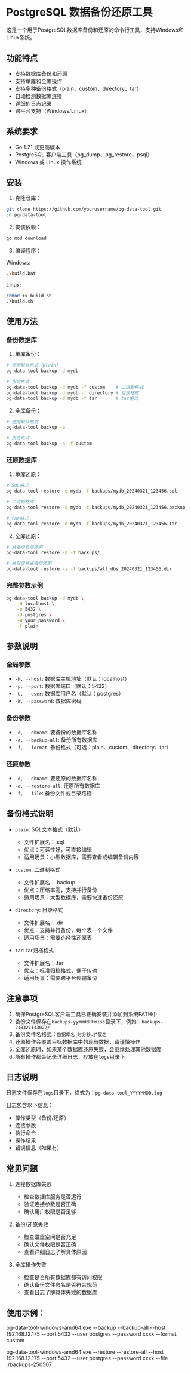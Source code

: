 # PostgreSQL 数据备份还原工具

这是一个用于PostgreSQL数据库备份和还原的命令行工具，支持Windows和Linux系统。

## 功能特点

- 支持数据库备份和还原
- 支持单库和全库操作
- 支持多种备份格式（plain、custom、directory、tar）
- 自动检测数据库连接
- 详细的日志记录
- 跨平台支持（Windows/Linux）

## 系统要求

- Go 1.21 或更高版本
- PostgreSQL 客户端工具（pg_dump、pg_restore、psql）
- Windows 或 Linux 操作系统

## 安装

1. 克隆仓库：
```bash
git clone https://github.com/yourusername/pg-data-tool.git
cd pg-data-tool
```

2. 安装依赖：
```bash
go mod download
```

3. 编译程序：

Windows:
```bash
.\build.bat
```

Linux:
```bash
chmod +x build.sh
./build.sh
```

## 使用方法

### 备份数据库

1. 单库备份：
```bash
# 使用默认格式（plain）
pg-data-tool backup -d mydb

# 指定格式
pg-data-tool backup -d mydb -f custom    # 二进制格式
pg-data-tool backup -d mydb -f directory # 目录格式
pg-data-tool backup -d mydb -f tar       # tar格式
```

2. 全库备份：
```bash
# 使用默认格式
pg-data-tool backup -a

# 指定格式
pg-data-tool backup -a -f custom
```

### 还原数据库

1. 单库还原：
```bash
# SQL格式
pg-data-tool restore -d mydb -f backups/mydb_20240321_123456.sql

# 二进制格式
pg-data-tool restore -d mydb -f backups/mydb_20240321_123456.backup

# tar格式
pg-data-tool restore -d mydb -f backups/mydb_20240321_123456.tar
```

2. 全库还原：
```bash
# 从备份目录还原
pg-data-tool restore -a -f backups/

# 从目录格式备份还原
pg-data-tool restore -a -f backups/all_dbs_20240321_123456.dir
```

### 完整参数示例

```bash
pg-data-tool backup -d mydb \
    -H localhost \
    -p 5432 \
    -U postgres \
    -W your_password \
    -f plain
```

## 参数说明

### 全局参数
- `-H, --host`: 数据库主机地址（默认：localhost）
- `-p, --port`: 数据库端口（默认：5432）
- `-U, --user`: 数据库用户名（默认：postgres）
- `-W, --password`: 数据库密码

### 备份参数
- `-d, --dbname`: 要备份的数据库名称
- `-a, --backup-all`: 备份所有数据库
- `-f, --format`: 备份格式（可选：plain、custom、directory、tar）

### 还原参数
- `-d, --dbname`: 要还原的数据库名称
- `-a, --restore-all`: 还原所有数据库
- `-f, --file`: 备份文件或目录路径

## 备份格式说明

- `plain`: SQL文本格式（默认）
  - 文件扩展名：.sql
  - 优点：可读性好，可直接编辑
  - 适用场景：小型数据库，需要查看或编辑备份内容

- `custom`: 二进制格式
  - 文件扩展名：.backup
  - 优点：压缩率高，支持并行备份
  - 适用场景：大型数据库，需要快速备份还原

- `directory`: 目录格式
  - 文件扩展名：.dir
  - 优点：支持并行备份，每个表一个文件
  - 适用场景：需要选择性还原表

- `tar`: tar归档格式
  - 文件扩展名：.tar
  - 优点：标准归档格式，便于传输
  - 适用场景：需要跨平台传输备份

## 注意事项

1. 确保PostgreSQL客户端工具已正确安装并添加到系统PATH中
2. 备份文件保存在`backups-yymmddHHmiss`目录下，例如：`backups-240321143022/`
3. 备份文件名格式：`数据库名_时分秒.扩展名`
4. 还原操作会覆盖目标数据库中的现有数据，请谨慎操作
5. 全库还原时，如果某个数据库还原失败，会继续处理其他数据库
6. 所有操作都会记录详细日志，存放在`logs`目录下

## 日志说明

日志文件保存在`logs`目录下，格式为：`pg-data-tool_YYYYMMDD.log`

日志包含以下信息：
- 操作类型（备份/还原）
- 连接参数
- 执行命令
- 操作结果
- 错误信息（如果有）

## 常见问题

1. 连接数据库失败
   - 检查数据库服务是否运行
   - 验证连接参数是否正确
   - 确认用户权限是否足够

2. 备份/还原失败
   - 检查磁盘空间是否充足
   - 确认文件权限是否正确
   - 查看详细日志了解具体原因

3. 全库操作失败
   - 检查是否所有数据库都有访问权限
   - 确认备份文件命名是否符合规范
   - 查看日志了解具体失败的数据库 


## 使用示例：

pg-data-tool-windows-amd64.exe --backup --backup-all --host 192.168.12.175 --port 5432 --user postgres --password xxxx --format custom

pg-data-tool-windows-amd64.exe --restore --restore-all --host 192.168.12.175 --port 5432 --user postgres --password xxxx --file ./backups-250507
